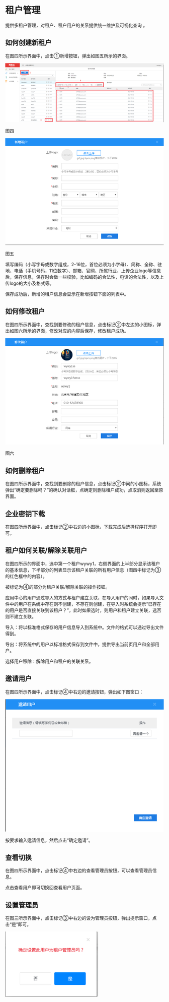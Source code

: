 # 租户管理

提供多租户管理，对租户、租户用户的关系提供统一维护及可视化查询 。 

## 如何创建新租户

在图四所示界面中，点击①新增按钮，弹出如图五所示的界面。

![](/articles/quickstart/2-/images/image6.png)

图四

![](/articles/quickstart/2-/images/image7.png)

图五

填写编码（小写字母或数字组成，2-16位，首位必须为小字母）、简称、全称、驻地、电话（手机号码，11位数字）、邮箱、官网、所属行业、上传企业logo等信息后，保存信息，保存时会做一些校验，比如编码的合法性，电话的合法性，以及上传logo的大小及格式等。

保存成功后，新增的租户信息会显示在新增按钮下面的列表中。

## 如何修改租户

在图四所示界面中，查找到要修改的租户信息，点击标记②中左边的小图标，弹出如图六所示的界面，修改对应的内容后保存，修改租户成功。

![](/articles/quickstart/2-/images/image8.png)

图六

## 如何删除租户

在图四所示界面中，查找到要删除的租户信息，点击标记②中间的小图标，系统弹出“确定要删除吗？”的确认对话框，点确定则删除租户成功，点取消则返回至原界面。

## 企业密钥下载

在图四所示界面中，点击标记②中右边的小图标，下载完成后选择程序打开即可。


## 租户如何关联/解除关联用户

在图四所示的界面中，选中第一个租户wywy1，右侧界面的上半部分显示该租户的基本信息，下半部分的列表显示该租户关联的所有用户信息（图四中标记为③的红色框中的内容）。

被标记为④的部分为租户关联/解除关联的操作按钮。

应用中心的用户通过导入的方式与租户建立关联，在导入用户的同时，如果导入文件中的用户在系统中存在则不创建，不存在则创建，在导入时系统会提示“已存在的用户是否直接关联到该租户？”，此时如果选时，则用户和租户建立关联，选否则不建立关联。

导入：将以标准格式保存的用户信息导入到系统中。文件的格式可以通过导出文件得到。

导出：将系统中的用户以标准格式保存到文件中，提供导出当前页用户和全部用户。

选择用户移除：解除用户和租户的关联关系。

## 邀请用户

在图四所示界面中，点击标记④中右边的邀请按钮，弹出如下图窗口：

![](/articles/quickstart/2-/images/image12.png)

按要求输入邀请信息，然后点击“确定邀请”。

## 查看切换

在图四所示界面中，点击标记④中右边的查看管理员按钮，可以查看管理员信息。

点击查看用户即可切换回查看用户页面。

## 设置管理员

在图三所示界面中，点击标记③中右边的设为管理员按钮，弹出提示窗口，点击“是”即可。

![](/articles/quickstart/2-/images/image13.png)













